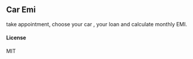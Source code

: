## Car Emi

take appointment, choose your car , your loan and calculate monthly EMI.

#### License

MIT